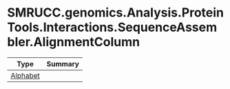 ﻿
# SMRUCC.genomics.Analysis.ProteinTools.Interactions.SequenceAssembler.AlignmentColumn

|Type|Summary|
|----|-------|
|[Alphabet](./Alphabet.md)||

